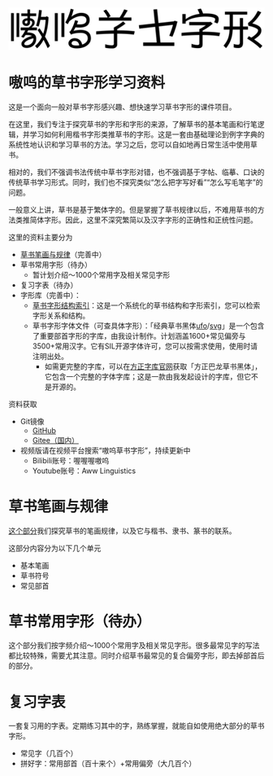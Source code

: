 ![嗷呜草书字形](src/logo.svg)

# 嗷呜的草书字形学习资料

这是一个面向一般对草书字形感兴趣、想快速学习草书字形的课件项目。

在这里，我们专注于探究草书的字形和字形的来源，了解草书的基本笔画和行笔逻辑，并学习如何利用楷书字形类推草书的字形。这是一套由基础理论到例字字典的系统性地认识和学习草书的方法。学习之后，您可以自如地再日常生活中使用草书。

相对的，我们不强调书法传统中草书字形对错，也不强调基于字帖、临摹、口诀的传统草书学习形式。同时，我们也不探究类似“怎么把字写好看”“怎么写毛笔字”的问题。

一般意义上讲，草书是基于繁体字的。但是掌握了草书规律以后，不难用草书的方法类推简体字形。因此，这里不深究繁简以及汉字字形的正确性和正统性问题。

这里的资料主要分为
* [草书笔画与规律](lessons-basic/README.md)（完善中）
* 草书常用字形（待办）
	* 暂计划介绍～1000个常用字及相关常见字形
* 复习字表（待办）
* 字形库（完善中）：
	* [草书字形结构索引](dictionary/README.md)：这是一个系统化的草书结构和字形索引，您可以检索字形关系和结构。
	* 草书字形字体文件（可查具体字形）：「经典草书黑体[ufo](src/JingdianCaoshuHeiti.ufo)/[svg](dictionary/src/)」是一个包含了重要部首字形的字库，由我设计制作。计划涵盖1600+常见偏旁与3500+常用汉字。它有SIL开源字体许可，您可以按需求使用，使用时请注明出处。
		* 如需更完整的字库，可以在[方正字库官网](https://www.foundertype.com)获取「方正巴龙草书黑体」，它包含一个完整的字体字库；这是一款由我发起设计的字库，但它不是开源的。

资料获取
* Git镜像
	* [GitHub](https://github.com/Gs-Linguashop/cursive-chinese-learn.git)
	* [Gitee（国内）](https://gitee.com/awwlang/cursive-chinese-learn.git)
* 视频版请在视频平台搜索“嗷呜草书字形”，持续更新中
	* Bilibili账号：喔喔喔嗷呜
	* Youtube账号：Aww Linguistics

# 草书笔画与规律

[这个部分](lessons-basic/README.md)我们探究草书的笔画规律，以及它与楷书、隶书、篆书的联系。

这部分内容分为以下几个单元
* 基本笔画
* 草书符号
* 常见部首

# 草书常用字形（待办）

这个部分我们按字频介绍～1000个常用字及相关常见字形。很多最常见字的写法都比较特殊，需要尤其注意。同时介绍草书最常见的复合偏旁字形，即去掉部首后的部分。

# 复习字表

一套复习用的字表。定期练习其中的字，熟练掌握，就能自如使用绝大部分的草书字形。
* 常见字（几百个）
* 拼好字：常用部首（百十来个）+常用偏旁（大几百个）